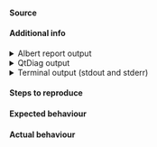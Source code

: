 <!--
* Update to the latest version.
* DYOR, check for existing issues/FAQ
* For support join the chats.
* If you really want to get help, be nice and provide the information below
-->

#### Source
<!-- e.g. ppa:name, repository, from source, etc … -->

#### Additional info

<!-- Run the following commands and post the output here -->

<details>
<summary>Albert report output</summary>
<!-- Output of albert --report -->
<!-- <v0.14.21: cat /etc/issue; uname -r; env | grep -e SESSION_TYPE -e DESKTOP; qmake-qt5 -v; albert -v -->
</details>

<details>
<summary>QtDiag output</summary>
<!-- Output of qtdiag -->
</details>

<details>
<summary>Terminal output (stdout and stderr)</summary>
<!-- Terminal output of cmake, make or albert for configure, build or runtime issues respectively -->
</details>

#### Steps to reproduce

#### Expected behaviour

#### Actual behaviour
